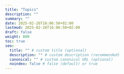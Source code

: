 ```yaml
---
title: "Topics"
description: ""
summary: ""
date: 2025-02-26T16:06:50+02:00
lastmod: 2025-02-26T16:06:50+02:00
draft: false
weight: 800
toc: true
seo:
  title: "" # custom title (optional)
  description: "" # custom description (recommended)
  canonical: "" # custom canonical URL (optional)
  noindex: false # false (default) or true
---
```

